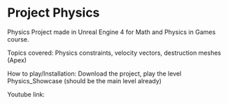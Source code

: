 # Project Physics

Physics Project made in Unreal Engine 4 for Math and Physics in Games course.

Topics covered: Physics constraints, velocity vectors, destruction meshes (Apex)

How to play/Installation: Download the project, play the level Physics_Showcase (should be the main level already)

Youtube link: 
